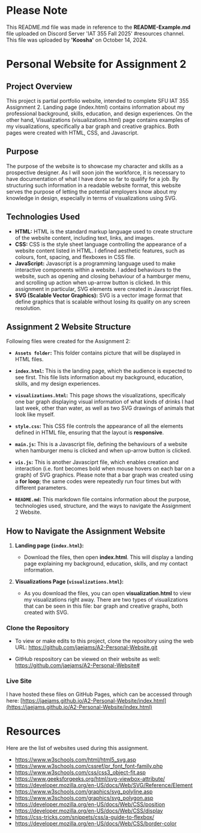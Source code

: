 # Please Note
This README.md file was made in reference to the **README-Example.md** file uploaded on Discord Server 'IAT 355 Fall 2025' #resources channel. This file was uploaded by **'Koosha'** on October 14, 2024. 

# **Personal Website for Assignment 2**

## **Project Overview**
This project is partial portfolio website, intended to complete SFU IAT 355 Assignment 2. Landing page (index.html) contains information about my professional background, skills, education, and design experiences. On the other hand, Visualizations (visualizations.html) page contains examples of my visualizations, specifically a bar graph and creative graphics. Both pages were created with HTML, CSS, and Javascript. 

## **Purpose**
The purpose of the website is to showcase my character and skills as a prospective designer. As I will soon join the workforce, it is necessary to have documentation of what I have done so far to qualify for a job. By structuring such information in a readable website format, this website serves the purpose of letting the potential employers know about my knowledge in design, especially in terms of visualizations using SVG. 

## **Technologies Used**
- **HTML:** HTML is the standard markup language used to create structure of the website content, including text, links, and images. 
- **CSS:** CSS is the style sheet language controlling the appearance of a website content listed in HTML. I defined aesthetic features, such as colours, font, spacing, and flexboxes in CSS file. 
- **JavaScript:** Javascript is a programming language used to make interactive components within a website. I added behaviours to the website, such as opening and closing behaviour of a hamburger menu, and scrolling up action when up-arrow button is clicked. In this assignment in particular, SVG elements were created in Javascript files.  
- **SVG (Scalable Vector Graphics):** SVG is a vector image format that define graphics that is scalable without losing its quality on any screen resolution.  

## **Assignment 2 Website Structure**
Following files were created for the Assignment 2:

- **`Assets folder`:** This folder contains picture that will be displayed in HTML files.   

- **`index.html`:** This is the landing page, which the audience is expected to see first. This file lists information about my background, education, skills, and my design experiences. 
  
- **`visualizations.html`:** This page shows the visualizations, specificaly one bar graph displaying visual information of what kinds of drinks I had last week, other than water, as well as two SVG drawings of animals that look like myself. 
  
- **`style.css`:** This CSS file controls the appearance of all the elements defined in HTML file, ensuring that the layout is **responsive**. 

- **`main.js`:** This is a Javascript file, defining the behaviours of a website when hamburger menu is clicked and when up-arrow button is clicked. 

- **`vis.js`:** This is another Javasciprt file, which enables creation and interaction (i.e. font becomes bold when mouse hovers on each bar on a graph) of SVG graphics. Please note that a bar graph was created using a **for loop**; the same codes were repeatedly run four times but with different parameters.

- **`README.md`:** This markdown file contains information about the purpose, technologies used, structure, and the ways to navigate the Assignment 2 Website. 

## **How to Navigate the Assignment Website**
1. **Landing page  (`index.html`):**
   - Download the files, then open **index.html**. This will display a landing page explaining my background, education, skills, and my contact information. 

2. **Visualizations Page (`visualizations.html`):**
    - As you download the files, you can open **visualization.html** to view my visualizations right away. There are two types of visualizations that can be seen in this file: bar graph and creative graphs, both created with SVG. 

### **Clone the Repository**
   - To view or make edits to this project, clone the repository using the web URL:
   https://github.com/jaejams/A2-Personal-Website.git

   - GitHub respository can be viewed on their website as well:
   https://github.com/jaejams/A2-Personal-Website#


### **Live Site**
I have hosted these files on GitHub Pages, which can be accessed through here: [https://jaejams.github.io/A2-Personal-Website/index.html](https://jaejams.github.io/A2-Personal-Website/index.html)


# **Resources**
Here are the list of websites used during this assignment. 
- https://www.w3schools.com/html/html5_svg.asp
- https://www.w3schools.com/cssref/pr_font_font-family.php
- https://www.w3schools.com/css/css3_object-fit.asp
- https://www.geeksforgeeks.org/html/svg-viewbox-attribute/
- https://developer.mozilla.org/en-US/docs/Web/SVG/Reference/Element
- https://www.w3schools.com/graphics/svg_polyline.asp
- https://www.w3schools.com/graphics/svg_polygon.asp
- https://developer.mozilla.org/en-US/docs/Web/CSS/position
- https://developer.mozilla.org/en-US/docs/Web/CSS/display
- https://css-tricks.com/snippets/css/a-guide-to-flexbox/
- https://developer.mozilla.org/en-US/docs/Web/CSS/border-color



   
